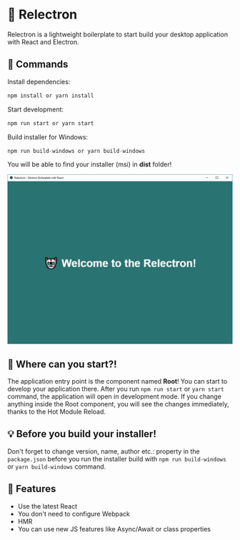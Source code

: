 # 🤖 Relectron
Relectron is a lightweight boilerplate to start build your desktop application with React and Electron.

## 🔌 Commands

Install dependencies:
````javascript
npm install or yarn install
````

Start development:
````javascript
npm run start or yarn start
````

Build installer for Windows:
````javascript
npm run build-windows or yarn build-windows
````
You will be able to find your installer (msi) in **dist** folder!

![Relectron](./screenshot.JPG)

## 🏁 Where can you start?!

The application entry point is the component named **Root**! You can start to develop your application there. After you run ``npm run start`` or ``yarn start`` command, the application will open in development mode. If you change anything inside the Root component, you will see the changes immediately, thanks to the Hot Module Reload.

## 💡 Before you build your installer!
Don't forget to change version, name, author etc.: property in the ``package.json`` before you run the installer build with ``npm run build-windows`` or ``yarn build-windows`` command.


## 🎉 Features
* Use the latest React
* You don't need to configure Webpack
* HMR
* You can use new JS features like Async/Await or class properties